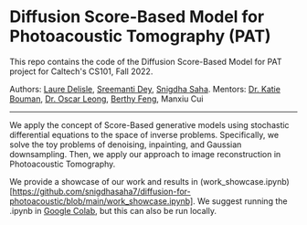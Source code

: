 # Diffusion Score-Based Model for Photoacoustic Tomography (PAT)

This repo contains the code of the Diffusion Score-Based Model for PAT project for Caltech's CS101, Fall 2022.

Authors: [Laure Delisle](https://github.com/laure-delisle), [Sreemanti Dey](https://github.com/sreemanti-dey), [Snigdha Saha](https://github.com/snigdhasaha7). 
Mentors: [Dr. Katie Bouman](http://users.cms.caltech.edu/~klbouman/), [Dr. Oscar Leong](https://www.oscarleong.com/home), [Berthy Feng](https://www.berthyfeng.com/), Manxiu Cui

--------------------

We apply the concept of Score-Based generative models using stochastic differential equations to the space of inverse problems. Specifically, we solve the toy problems of denoising, inpainting, and Gaussian downsampling. Then, we apply our approach to image reconstruction in Photoacoustic Tomography. 

We provide a showcase of our work and results in (work_showcase.ipynb)[https://github.com/snigdhasaha7/diffusion-for-photoacoustic/blob/main/work_showcase.ipynb]. We suggest running the .ipynb in [Google Colab](https://githubtocolab.com/snigdhasaha7/diffusion-for-photoacoustic/blob/main/work_showcase.ipynb), but this can also be run locally.

